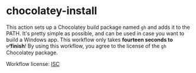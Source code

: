 # chocolatey-install
This action sets up a Chocolatey build package named `gh` and adds it to the PATH. It's pretty simple as possible, and can be used in case you want to build a Windows app. This workflow only takes **fourteen seconds to ✅finish**! By using this workflow, you agree to the license of the `gh` Chocolatey package.

Workflow license: [ISC](./LICENSE)
